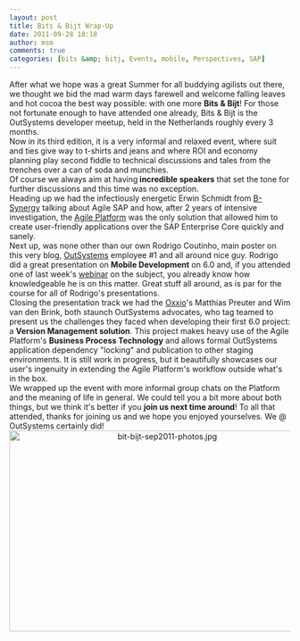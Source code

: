 ```yaml
---
layout: post
title: Bits & Bijt Wrap-Up
date: 2011-09-28 18:18
author: msm
comments: true
categories: [bits &amp; bitj, Events, mobile, Perspectives, SAP]
---
```

<div>After what we hope was a great Summer for all buddying agilists out there, we thought we bid the mad warm days farewell and welcome falling leaves and hot cocoa the best way possible: with one more <b>Bits &amp; Bijt</b>! For those not fortunate enough to have attended one already, Bits &amp; Bijt is the OutSystems developer meetup, held in the Netherlands roughly every 3 months.</div>
<div></div>
<div>Now in its third edition, it is a very informal and relaxed event, where suit and ties give way to t-shirts and jeans and where ROI and economy planning play second fiddle to technical discussions and tales from the trenches over a can of soda and munchies.<!--more--></div>
<div></div>
<div>Of course we always aim at having<b> incredible speakers</b> that set the tone for further discussions and this time was no exception.</div>
<div></div>
<div>Heading up we had the infectiously energetic Erwin Schmidt from <a href="http://www.b-synergy.com/">B-Synergy</a> talking about Agile SAP and how, after 2 years of intensive investigation, the <a href="http://www.outsystems.com">Agile Platform</a> was the only solution that allowed him to create user-friendly applications over the SAP Enterprise Core quickly and sanely.</div>
<div></div>
<div>Next up, was none other than our own Rodrigo Coutinho, main poster on this very blog, <a href="http://www.outsystems.com">OutSystems</a> employee #1 and all around nice guy. Rodrigo did a great presentation on <b>Mobile Development</b> on 6.0 and, if you attended one of last week's <a href="http://go.outsystems.com/mobile-strategy-webinar">webinar</a> on the subject, you already know how knowledgeable he is on this matter. Great stuff all around, as is par for the course for all of Rodrigo's presentations.</div>
<div></div>
<div>Closing the presentation track we had the <a href="https://www.oxxio.nl/">Oxxio</a>'s Matthias Preuter and Wim van den Brink, both staunch OutSystems advocates, who tag teamed to present us the challenges they faced when developing their first 6.0 project: a <b>Version Management solution</b>. This project makes heavy use of the Agile Platform's <b>Business Process Technology</b> and allows formal OutSystems application dependency "locking" and publication to other staging environments. It is still work in progress, but it beautifully showcases our user's ingenuity in extending the Agile Platform's workflow outside what's in the box.</div>
<div></div>
<div>We wrapped up the event with more informal group chats on the Platform and the meaning of life in general. We could tell you a bit more about both things, but we think it's better if you <b>join us next time around</b>! To all that attended, thanks for joining us and we hope you enjoyed yourselves. We @ OutSystems certainly did!</div>
<div></div>
<div><span class="mt-enclosure mt-enclosure-image" style="display: inline;"><img class="mt-image-center" style="text-align: center; display: block; margin: 0 auto 20px;" alt="bit-bijt-sep2011-photos.jpg" src="https://www.outsystems.com/blog/wp-content/uploads/2011/09/bit-bijt-sep2011-photos2.jpg" width="550" height="360" /></span></div>
<div></div>
&nbsp;
